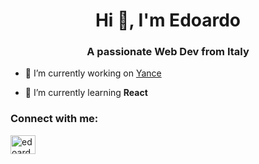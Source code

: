 <h1 align="center">Hi 👋, I'm Edoardo</h1>
<h3 align="center">A passionate Web Dev from Italy</h3>

- 🔭 I’m currently working on [Yance](https://www.yancesports.com/)

- 🌱 I’m currently learning **React**

<h3 align="left">Connect with me:</h3>
<p align="left">
<a href="https://linkedin.com/in/edoardo maraia" target="blank"><img align="center" src="https://cdn.jsdelivr.net/npm/simple-icons@3.0.1/icons/linkedin.svg" alt="edoardo maraia" height="30" width="40" /></a>
</p>
